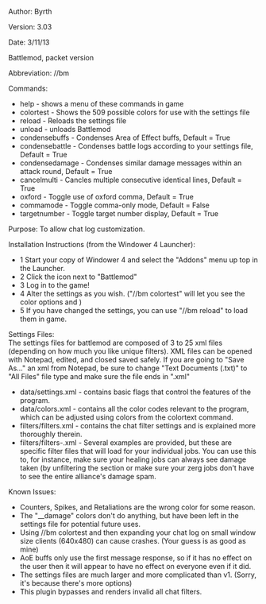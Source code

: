 Author: Byrth

Version: 3.03

Date: 3/11/13

Battlemod, packet version

Abbreviation: //bm

Commands:  
* help - shows a menu of these commands in game
* colortest - Shows the 509 possible colors for use with the settings file
* reload - Reloads the settings file
* unload - unloads Battlemod
* condensebuffs - Condenses Area of Effect buffs, Default = True
* condensebattle - Condenses battle logs according to your settings file, Default = True
* condensedamage - Condenses similar damage messages within an attack round, Default = True
* cancelmulti - Cancles multiple consecutive identical lines, Default = True
* oxford - Toggle use of oxford comma, Default = True
* commamode - Toggle comma-only mode, Default = False
* targetnumber - Toggle target number display, Default = True

Purpose: To allow chat log customization.

Installation Instructions (from the Windower 4 Launcher):

* 1 Start your copy of Windower 4 and select the "Addons" menu up top in the Launcher.
* 2 Click the icon next to "Battlemod"
* 3 Log in to the game!
* 4 Alter the settings as you wish. ("//bm colortest" will let you see the color options and )
* 5 If you have changed the settings, you can use "//bm reload" to load them in game.

Settings Files:  
The settings files for battlemod are composed of 3 to 25 xml files (depending on how much you like unique filters). XML files can be opened with Notepad, edited, and closed saved safely. If you are going to "Save As..." an xml from Notepad, be sure to change "Text Documents (.txt)" to "All Files" file type and make sure the file ends in ".xml"  

* data/settings.xml         - contains basic flags that control the features of the program.  
* data/colors.xml           - contains all the color codes relevant to the program, which can be adjusted using colors from the colortext command.  
* filters/filters.xml       - contains the chat filter settings and is explained more thoroughly therein.  
* filters/filters-<job>.xml - Several examples are provided, but these are specific filter files that will load for your individual jobs. You can use this to, for instance, make sure your healing jobs can always see damage taken (by unfiltering the <monsters></monsters> section or make sure your zerg jobs don't have to see the entire alliance's damage spam.  

Known Issues:  
* Counters, Spikes, and Retaliations are the wrong color for some reason.  
* The "__damage" colors don't do anything, but have been left in the settings file for potential future uses.  
* Using //bm colortest and then expanding your chat log on small window size clients (640x480) can cause crashes. (Your guess is as good as mine)  
* AoE buffs only use the first message response, so if it has no effect on the user then it will appear to have no effect on everyone even if it did.  
* The settings files are much larger and more complicated than v1. (Sorry, it's because there's more options)  
* This plugin bypasses and renders invalid all chat filters.  
